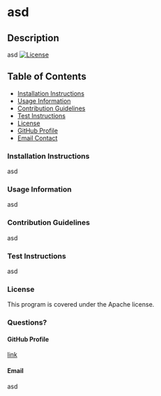 # asd

## Description
asd
[![License](https://img.shields.io/badge/License-Apache%202.0-blue.svg)](https://opensource.org/licenses/Apache-2.0)

## Table of Contents
* [Installation Instructions](#Installation-Instructions)
* [Usage Information](#Usage-Information)
* [Contribution Guidelines](#Contribution-Guidelines)
* [Test Instructions](#Test-Instructions)
* [License](#License)
* [GitHub Profile](#Questions)
* [Email Contact](#Questions)

### Installation Instructions
asd

### Usage Information
asd

### Contribution Guidelines
asd

### Test Instructions
asd

### License
This program is covered under the Apache license.

### Questions?

#### GitHub Profile
[link](https://github.com/asd)

#### Email
asd

    
